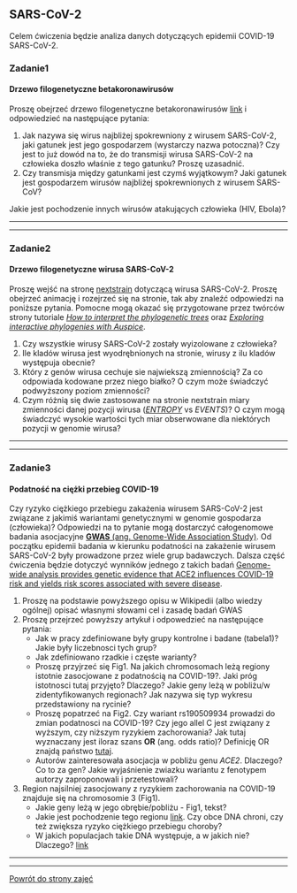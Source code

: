 ## SARS-CoV-2

Celem ćwiczenia będzie analiza danych dotyczących epidemii COVID-19
SARS-CoV-2.   

### Zadanie1  
#### Drzewo filogenetyczne betakoronawirusów  
Proszę obejrzeć drzewo filogenetyczne betakoronawirusów [link](https://nextstrain.org/groups/blab/sars-like-cov) i odpowiedzieć na następujące pytania:
1. Jak nazywa się wirus najbliżej spokrewniony z wirusem SARS-CoV-2, 
jaki gatunek jest jego gospodarzem (wystarczy nazwa potoczna)? 
Czy jest to już dowód na to, że do transmisji wirusa SARS-CoV-2 na człowieka doszło właśnie z tego gatunku?
Proszę uzasadnić. 
2. Czy transmisja między gatunkami jest czymś wyjątkowym? Jaki gatunek jest gospodarzem wirusów najbliżej spokrewnionych z wirusem SARS-CoV?
 
Jakie jest pochodzenie innych wirusów atakujących człowieka (HIV, Ebola)?

***  
***  
  
### Zadanie2 
#### Drzewo filogenetyczne wirusa SARS-CoV-2
Proszę wejść na stronę [nextstrain](https://nextstrain.org/ncov/global) dotyczącą wirusa SARS-CoV-2. 
Proszę obejrzeć animację i rozejrzeć się na stronie, tak aby znaleźć odpowiedzi na poniższe pytania. Pomocne mogą 
okazać się przygotowane przez twórców strony tutoriale 
[*How to interpret the phylogenetic trees*](https://nextstrain.org/help/general/how-to-read-a-tree) 
oraz [*Exploring interactive phylogenies with Auspice*](https://neherlab.org/201901_krisp_auspice.html).
1. Czy wszystkie wirusy SARS-CoV-2 zostały wyizolowane z człowieka? 
2. Ile kladów wirusa jest wyodrębnionych na stronie, wirusy z ilu kladów występuja obecnie?    
3. Który z genów wirusa cechuje sie najwiekszą zmiennością? Za co odpowiada kodowane przez niego białko? O czym może świadczyć podwyższony poziom zmienności?  
4. Czym różnią się dwie zastosowane na stronie nextstrain miary zmienności danej pozycji wirusa ([*ENTROPY*](https://www.hiv.lanl.gov/content/sequence/ENTROPY/entropy_readme.html) vs *EVENTS*)? 
O czym mogą świadczyć wysokie wartości tych miar obserwowane dla niektórych pozycji w genomie wirusa?

 
***  
***  


### Zadanie3
#### Podatność na ciężki przebieg COVID-19

Czy ryzyko ciężkiego przebiegu zakażenia wirusem SARS-CoV-2 jest związane z jakimiś wariantami
genetycznymi w genomie gospodarza (człowieka)? Odpowiedzi na to pytanie mogą dostarczyć całogenomowe badania asocjacyjne [**GWAS** 
(ang. Genome-Wide Association Study)](https://en.wikipedia.org/wiki/Genome-wide_association_study). Od początku epidemii
badania w kierunku podatności na zakażenie wirusem SARS-CoV-2 były prowadzone przez wiele grup badawczych. 
Dalsza część ćwiczenia będzie dotyczyć wynników jednego z takich badań [Genome-wide analysis provides genetic evidence that ACE2 influences COVID-19 risk and yields risk scores associated with severe disease](https://www.nature.com/articles/s41588-021-01006-7).  

 
1. Proszę na podstawie powyższego opisu w Wikipedii (albo wiedzy ogólnej) opisać własnymi słowami cel i zasadę badań GWAS  
2. Proszę przejrzeć powyższy artykuł i odpowedzieć na następujące pytania:
	* Jak w pracy zdefiniowane były grupy kontrolne i badane (tabela1)? Jakie były liczebnosci tych grup?  
	* Jak zdefiniowano rzadkie i częste warianty?
	* Proszę przyjrzeć się Fig1. Na jakich chromosomach leżą regiony istotnie zasocjowane z podatnością na COVID-19?. Jaki próg istotnosci tutaj przyjęto? Dlaczego? Jakie geny leżą w pobliżu/w zidentyfikowanych regionach? Jak nazywa się typ wykresu przedstawiony na rycinie?
	* Proszę popatrzeć na Fig2. Czy wariant rs190509934 prowadzi do zmian podatnosci na COVID-19? Czy jego allel C jest związany z wyższym, czy niższym ryzykiem zachorowania? Jak tutaj wyznaczany jest iloraz szans **OR** (ang. odds ratio)? Definicję OR znajdą państwo [tutaj](https://pl.wikipedia.org/wiki/Iloraz_szans).  
	* Autorów zainteresowała asocjacja w pobliżu genu *ACE2*. Dlaczego? Co to za gen? Jakie wyjaśnienie zwiazku wariantu z fenotypem autorzy zaproponowali i przetestowali?
2.  Region najsilniej zasocjowany z ryzykiem zachorowania na COVID-19 znajduje się na chromosomie 3 (Fig1). 
	* Jakie geny leżą w jego obrębie/pobliżu - Fig1, tekst? 
	* Jakie jest pochodzenie tego regionu [link](https://www.nature.com/articles/s41586-020-2818-3). Czy obce DNA chroni, czy też zwiększa ryzyko ciężkiego przebiegu choroby? 
    * W jakich populacjach takie DNA występuje, a w jakich nie? Dlaczego? 
     [link](https://en.wikipedia.org/wiki/Neanderthal#Interbreeding_with_modern_humans)




***
***
 [Powrót do strony zajęć](https://github.com/genomika-2020/genomika/blob/master/README.md) 
